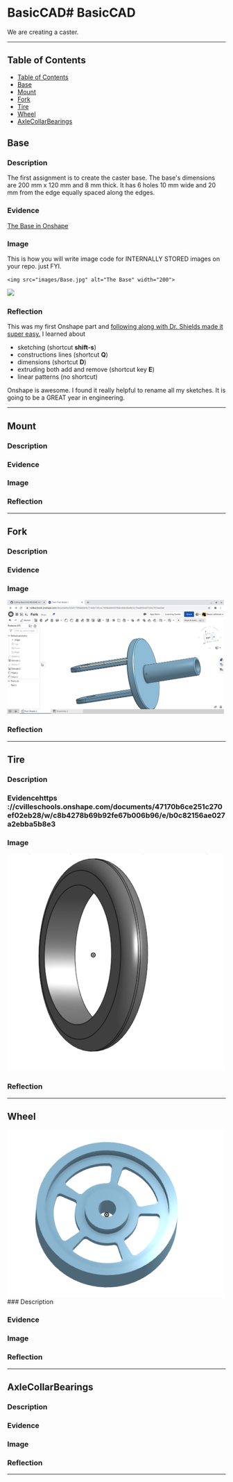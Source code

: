 # BasicCAD# BasicCAD

We are creating a caster.

---
## Table of Contents
* [Table of Contents](#Table-of-Contents)
* [Base](#Base)
* [Mount](#Mount)
* [Fork](#Fork)
* [Tire](#Tire)
* [Wheel](#Wheel)
* [AxleCollarBearings](#AxleCollarBearings)

## Base

### Description

The first assignment is to create the caster base.  The base's dimensions are 200 mm x 120 mm and 8 mm thick.  It has 6 holes 10 mm wide and 20 mm from the edge equally spaced along the edges.

### Evidence
[The Base in Onshape](https://cvilleschools.onshape.com/documents/0d70f655203ca304cb3c5b7d/w/f55603f962f6fc74f5548a68/e/41d730c570a8d75fce9f51b6)

### Image
This is how you will write image code for INTERNALLY STORED images on your repo.   just FYI.
~~~
<img src="images/Base.jpg" alt="The Base" width="200">
~~~
<img src="https://github.com/OneCHSEngr/BasicCAD/blob/master/images/Base.jpg" width="100">

### Reflection

This was my first Onshape part and [following along with Dr. Shields made it super easy.](https://www.youtube.com/watch?v=93BFUD-HAG8&feature=emb_title&scrlybrkr=5670f0b4)  I learned about 
* sketching (shortcut **shift-s**)
* constructions lines (shortcut **Q**)
* dimensions (shortcut **D**)
* extruding both add and remove (shortcut key **E**)
* linear patterns (no shortcut)

Onshape is awesome.  I found it really helpful to rename all my sketches.  It is going to be a GREAT year in engineering.

---


## Mount

### Description

### Evidence

### Image

### Reflection

---


## Fork

### Description

### Evidence

### Image
<img src="https://github.com/Devon128/BasicCAD/blob/master/Images/Casterfork.png?raw=true" width="500">

### Reflection

---


## Tire

### Description

### Evidencehttps ://cvilleschools.onshape.com/documents/47170b6ce251c270ef02eb28/w/c8b4278b69b92fe67b006b96/e/b0c82156ae027a2ebba5b8e3

### Image
<img src="https://github.com/Devon128/BasicCAD/blob/master/Images/tire.png?raw=true" width="500">

### Reflection

---


## Wheel
<img src="https://github.com/Devon128/BasicCAD/blob/master/Images/Wheel.png?raw=true" width="500">
### Description

### Evidence

### Image

### Reflection

---


## AxleCollarBearings

### Description

### Evidence

### Image

### Reflection

---
